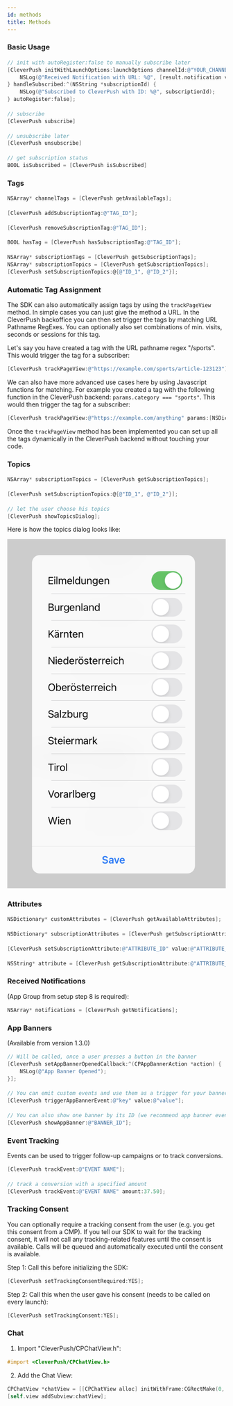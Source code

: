 ```yaml
---
id: methods
title: Methods
---
```


### Basic Usage

```objective-c
// init with autoRegister:false to manually subscribe later
[CleverPush initWithLaunchOptions:launchOptions channelId:@"YOUR_CHANNEL_ID_HERE" handleNotificationOpened:^(CPNotificationOpenedResult *result) {
    NSLog(@"Received Notification with URL: %@", [result.notification valueForKey:@"url"]);
} handleSubscribed:^(NSString *subscriptionId) {
    NSLog(@"Subscribed to CleverPush with ID: %@", subscriptionId);
} autoRegister:false];

// subscribe
[CleverPush subscribe]

// unsubscribe later
[CleverPush unsubscribe]

// get subscription status
BOOL isSubscribed = [CleverPush isSubscribed]
```


### Tags

```objective-c
NSArray* channelTags = [CleverPush getAvailableTags];

[CleverPush addSubscriptionTag:@"TAG_ID"];

[CleverPush removeSubscriptionTag:@"TAG_ID"];

BOOL hasTag = [CleverPush hasSubscriptionTag:@"TAG_ID"];

NSArray* subscriptionTags = [CleverPush getSubscriptionTags];
NSArray* subscriptionTopics = [CleverPush getSubscriptionTopics];
[CleverPush setSubscriptionTopics:@{@"ID_1", @"ID_2"}];
```


### Automatic Tag Assignment

The SDK can also automatically assign tags by using the `trackPageView` method. In simple cases you can just give the method a URL. In the CleverPush backoffice you can then set trigger the tags by matching URL Pathname RegExes. You can optionally also set combinations of min. visits, seconds or sessions for this tag.

Let's say you have created a tag with the URL pathname regex "/sports". This would trigger the tag for a subscriber:

```objective-c
[CleverPush trackPageView:@"https://example.com/sports/article-123123"];
```

We can also have more advanced use cases here by using Javascript functions for matching. For example you created a tag with the following function in the CleverPush backend: `params.category === "sports"`. This would then trigger the tag for a subscriber:

```objective-c
[CleverPush trackPageView:@"https://example.com/anything" params:[NSDictionary dictionaryWithObjectsAndKeys: @"sports", @"category", nil]];
```

Once the `trackPageView` method has been implemented you can set up all the tags dynamically in the CleverPush backend without touching your code.


### Topics

```objective-c
NSArray* subscriptionTopics = [CleverPush getSubscriptionTopics];

[CleverPush setSubscriptionTopics:@{@"ID_1", @"ID_2"}];

// let the user choose his topics
[CleverPush showTopicsDialog];
```

Here is how the topics dialog looks like:

![Topics Dialog iOS](/img/topics-dialog-ios.png)


### Attributes

```objective-c
NSDictionary* customAttributes = [CleverPush getAvailableAttributes];

NSDictionary* subscriptionAttributes = [CleverPush getSubscriptionAttributes];

[CleverPush setSubscriptionAttribute:@"ATTRIBUTE_ID" value:@"ATTRIBUTE_VALUE"];

NSString* attribute = [CleverPush getSubscriptionAttribute:@"ATTRIBUTE_ID"];
```


### Received Notifications
(App Group from setup step 8 is required):
```objective-c
NSArray* notifications = [CleverPush getNotifications];
```


### App Banners

(Available from version 1.3.0)

```objective-c
// Will be called, once a user presses a button in the banner
[CleverPush setAppBannerOpenedCallback:^(CPAppBannerAction *action) {
    NSLog(@"App Banner Opened");
}];

// You can emit custom events and use them as a trigger for your banners
[CleverPush triggerAppBannerEvent:@"key" value:@"value"];

// You can also show one banner by its ID (we recommend app banner events for production usage)
[CleverPush showAppBanner:@"BANNER_ID"];
```


### Event Tracking

Events can be used to trigger follow-up campaigns or to track conversions.

```objective-c
[CleverPush trackEvent:@"EVENT NAME"];

// track a conversion with a specified amount
[CleverPush trackEvent:@"EVENT NAME" amount:37.50];
```


### Tracking Consent

You can optionally require a tracking consent from the user (e.g. you get this consent from a CMP). If you tell our SDK to wait for the tracking consent, it will not call any tracking-related features until the consent is available. Calls will be queued and automatically executed until the consent is available.

Step 1: Call this before initializing the SDK:

```objective-c
[CleverPush setTrackingConsentRequired:YES];
```

Step 2: Call this when the user gave his consent (needs to be called on every launch):

```objective-c
[CleverPush setTrackingConsent:YES];
```


### Chat

1. Import "CleverPush/CPChatView.h":

```objective-c
#import <CleverPush/CPChatView.h>
```

2. Add the Chat View:

```objective-c
CPChatView *chatView = [[CPChatView alloc] initWithFrame:CGRectMake(0, 0, self.view.frame.size.width, self.view.frame.size.height)];
[self.view addSubview:chatView];
```
